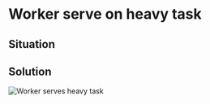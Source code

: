 # Worker serve on heavy task
## Situation
## Solution
![Worker serves heavy task](https://preview.ibb.co/emChvf/Workers-Serve-Heavy-Task.jpg "Worker serves heavy task")
